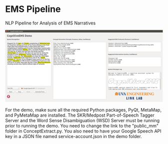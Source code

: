 # EMS Pipeline
NLP Pipeline for Analysis of EMS Narratives

![Alt text](main.png?raw=true "Demo")


For the demo, make sure all the required Python packages, PyQt, MetaMap, and PyMetaMap are installed. The SKR/Medpost Part-of-Speech Tagger Server and the Word Sense Disambiguation (WSD) Server must be running prior to running the demo. You need to change the link to the "public_mm" folder in ConceptExtract.py. You also need to have your Google Speech API key in a JSON file named service-account.json in the demo folder.
